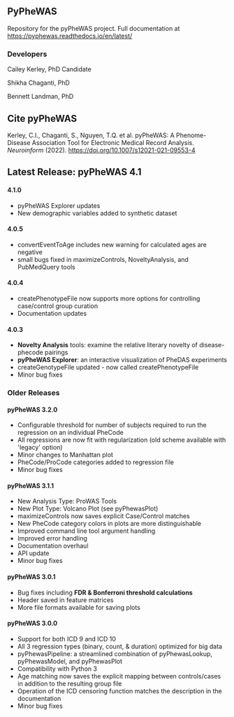 ## PyPheWAS

Repository for the pyPheWAS project.
Full documentation at https://pyphewas.readthedocs.io/en/latest/

### Developers
Cailey Kerley, PhD Candidate

Shikha Chaganti, PhD

Bennett Landman, PhD

## Cite pyPheWAS
Kerley, C.I., Chaganti, S., Nguyen, T.Q. et al. pyPheWAS: A Phenome-Disease Association Tool for Electronic Medical Record Analysis. *Neuroinform* (2022). https://doi.org/10.1007/s12021-021-09553-4


## Latest Release: pyPheWAS 4.1

#### 4.1.0
- pyPheWAS Explorer updates
- New demographic variables added to synthetic dataset

#### 4.0.5
- convertEventToAge includes new warning for calculated ages are negative
- small bugs fixed in maximizeControls, NoveltyAnalysis, and PubMedQuery tools


#### 4.0.4
- createPhenotypeFile now supports more options for controlling case/control group curation
- Documentation updates

#### 4.0.3
- **Novelty Analysis** tools: examine the relative literary novelty of disease-phecode pairings
- **pyPheWAS Explorer**: an interactive visualization of PheDAS experiments
- createGenotypeFile updated - now called createPhenotypeFile
- Minor bug fixes


### Older Releases

#### pyPheWAS 3.2.0
- Configurable threshold for number of subjects required to run the regression on an individual PheCode
- All regressions are now fit with regularization (old scheme available with 'legacy' option)
- Minor changes to Manhattan plot
- PheCode/ProCode categories added to regression file
- Minor bug fixes

#### pyPheWAS 3.1.1
- New Analysis Type: ProWAS Tools
- New Plot Type: Volcano Plot (see pyPhewasPlot)
- maximizeControls now saves explicit Case/Control matches
- New PheCode category colors in plots are more distinguishable
- Improved command line tool argument handling
- Improved error handling
- Documentation overhaul
- API update
- Minor bug fixes

#### pyPheWAS 3.0.1
- Bug fixes including __FDR & Bonferroni threshold calculations__
- Header saved in feature matrices
- More file formats available for saving plots

#### pyPheWAS 3.0.0
- Support for both ICD 9 and ICD 10
- All 3 regression types (binary, count, & duration) optimized for big data
- pyPhewasPipeline: a streamlined combination of pyPhewasLookup, pyPhewasModel, and pyPhewasPlot
- Compatibility with Python 3
- Age matching now saves the explicit mapping between controls/cases in addition to the resulting group file
- Operation of the ICD censoring function matches the description in the documentation
- Minor bug fixes
